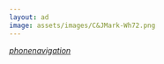 ```yaml
---
layout: ad
image: assets/images/C&JMark-Wh72.png
---
```


<a href="tel:7634252423"><i class="material-icons">phone</i></a><a class="" href="https://www.google.com/maps/dir/?api=1&amp;destination=CanJ%20Auto%20repair&amp;destination_place_id=ChIJ3crk9Uo4s1IRrxPfIPo7-YQ&amp;travelmode=driving"><i class="material-icons">navigation</i></a>
